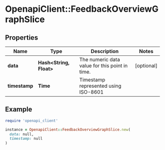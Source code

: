 # OpenapiClient::FeedbackOverviewGraphSlice

## Properties

| Name | Type | Description | Notes |
| ---- | ---- | ----------- | ----- |
| **data** | **Hash&lt;String, Float&gt;** | The numeric data value for this point in time. | [optional] |
| **timestamp** | **Time** | Timestamp represented using ISO-8601 |  |

## Example

```ruby
require 'openapi_client'

instance = OpenapiClient::FeedbackOverviewGraphSlice.new(
  data: null,
  timestamp: null
)
```

